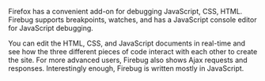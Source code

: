 Firefox has a convenient add-on for debugging JavaScript, CSS, HTML. Firebug supports breakpoints, watches, and has a JavaScript console editor for JavaScript debugging.

You can edit the HTML, CSS, and JavaScript documents in real-time and see how the three different pieces of code interact with each other to create the site. For more advanced users, Firebug also shows Ajax requests and responses. Interestingly enough, Firebug is written mostly in JavaScript.
